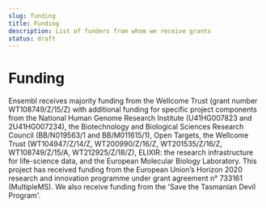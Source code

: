 ```yaml
---
slug: funding
title: Funding
description: List of funders from whom we receive grants
status: draft
---
```


# Funding

Ensembl receives majority funding from the Wellcome Trust (grant number WT108749/Z/15/Z) with additional funding for specific project components from the National Human Genome Research Institute (U41HG007823 and 2U41HG007234), the Biotechnology and Biological Sciences Research Council (BB/N019563/1 and BB/M011615/1), Open Targets, the Wellcome Trust (WT104947/Z/14/Z, WT200990/Z/16/Z, WT201535/Z/16/Z, WT108749/Z/15/A, WT212925/Z/18/Z), ELIXIR: the research infrastructure for life-science data, and the European Molecular Biology Laboratory. This project has received funding from the European Union’s Horizon 2020 research and innovation programme under grant agreement n° 733161 (MultipleMS). We also receive funding from the 'Save the Tasmanian Devil Program'.
